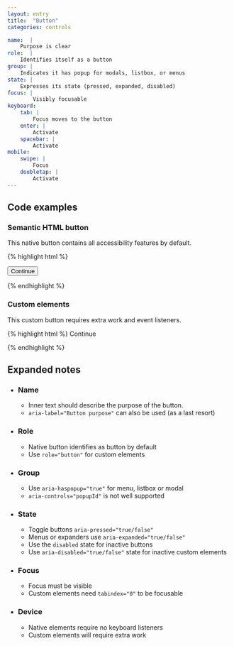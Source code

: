 ```yaml
---
layout: entry
title:  "Button"
categories: controls

name:  |
    Purpose is clear
role:  |
    Identifies itself as a button
group: |
    Indicates it has popup for modals, listbox, or menus
state: |
    Expresses its state (pressed, expanded, disabled)
focus: |
        Visibly focusable
keyboard:
    tab: |
        Focus moves to the button
    enter: |
        Activate
    spacebar: |
        Activate
mobile:
    swipe: |
        Focus
    doubletap: |
        Activate
---
```


## Code examples

### Semantic HTML button
This native button contains all accessibility features by default.

{% highlight html %}

<button>
    Continue
</button>

{% endhighlight %}

### Custom elements
This custom button requires extra work and event listeners.

{% highlight html %}
<custom-meaningless-element role="button" tabindex="0">
    Continue
</custom-meaningless-element>

{% endhighlight %}

## Expanded notes

- ### Name
    - Inner text should describe the purpose of the button.
    - `aria-label="Button purpose"` can also be used (as a last resort)
- ### Role
    - Native button identifies as button by default
    - Use `role="button"` for custom elements
- ### Group
    - Use `aria-haspopup="true"` for menu, listbox or modal
    - `aria-controls="popupId"` is not well supported
- ### State
    - Toggle buttons `aria-pressed="true/false"`
    - Menus or expanders use `aria-expanded="true/false"` 
    - Use the `disabled` state for inactive buttons 
    - Use `aria-disabled="true/false"` state for inactive custom elements 
- ### Focus
    - Focus must be visible
    - Custom elements need `tabindex="0"` to be focusable
- ### Device
    - Native elements require no keyboard listeners
    - Custom elements will require extra work

